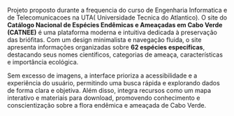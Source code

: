 Projeto proposto durante a frequencia do curso de Engenharia Informatica e de Telecomunicacoes na UTA( Universidade Tecnica do Atlantico).
O site do **Catálogo Nacional de Espécies Endêmicas e Ameaçadas em Cabo Verde (CATNEE)** é uma plataforma moderna e intuitiva dedicada à preservação das briófitas. Com um design minimalista e navegação fluida, o site apresenta informações organizadas sobre **62 espécies específicas**, destacando seus nomes científicos, categorias de ameaça, características e importância ecológica.  

Sem excesso de imagens, a interface prioriza a acessibilidade e a experiência do usuário, permitindo uma busca rápida e explorando dados de forma clara e objetiva. Além disso, integra recursos como um mapa interativo e materiais para download, promovendo conhecimento e conscientização sobre a flora endêmica e ameaçada de Cabo Verde.
